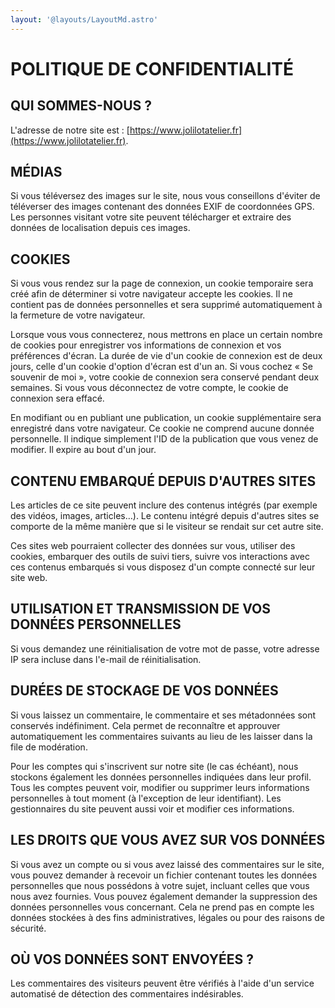 ```yaml
---
layout: '@layouts/LayoutMd.astro'
---
```


# POLITIQUE DE CONFIDENTIALITÉ

## QUI SOMMES-NOUS ?

L'adresse de notre site est : [https://www.jolilotatelier.fr](https://www.jolilotatelier.fr).

## MÉDIAS

Si vous téléversez des images sur le site, nous vous conseillons d'éviter de téléverser des images contenant des données EXIF de coordonnées GPS. Les personnes visitant votre site peuvent télécharger et extraire des données de localisation depuis ces images.

## COOKIES

Si vous vous rendez sur la page de connexion, un cookie temporaire sera créé afin de déterminer si votre navigateur accepte les cookies. Il ne contient pas de données personnelles et sera supprimé automatiquement à la fermeture de votre navigateur.

Lorsque vous vous connecterez, nous mettrons en place un certain nombre de cookies pour enregistrer vos informations de connexion et vos préférences d'écran. La durée de vie d'un cookie de connexion est de deux jours, celle d'un cookie d'option d'écran est d'un an. Si vous cochez « Se souvenir de moi », votre cookie de connexion sera conservé pendant deux semaines. Si vous vous déconnectez de votre compte, le cookie de connexion sera effacé.

En modifiant ou en publiant une publication, un cookie supplémentaire sera enregistré dans votre navigateur. Ce cookie ne comprend aucune donnée personnelle. Il indique simplement l'ID de la publication que vous venez de modifier. Il expire au bout d'un jour.

## CONTENU EMBARQUÉ DEPUIS D'AUTRES SITES

Les articles de ce site peuvent inclure des contenus intégrés (par exemple des vidéos, images, articles…). Le contenu intégré depuis d'autres sites se comporte de la même manière que si le visiteur se rendait sur cet autre site.

Ces sites web pourraient collecter des données sur vous, utiliser des cookies, embarquer des outils de suivi tiers, suivre vos interactions avec ces contenus embarqués si vous disposez d'un compte connecté sur leur site web.

## UTILISATION ET TRANSMISSION DE VOS DONNÉES PERSONNELLES

Si vous demandez une réinitialisation de votre mot de passe, votre adresse IP sera incluse dans l'e-mail de réinitialisation.

## DURÉES DE STOCKAGE DE VOS DONNÉES

Si vous laissez un commentaire, le commentaire et ses métadonnées sont conservés indéfiniment. Cela permet de reconnaître et approuver automatiquement les commentaires suivants au lieu de les laisser dans la file de modération.

Pour les comptes qui s'inscrivent sur notre site (le cas échéant), nous stockons également les données personnelles indiquées dans leur profil. Tous les comptes peuvent voir, modifier ou supprimer leurs informations personnelles à tout moment (à l'exception de leur identifiant). Les gestionnaires du site peuvent aussi voir et modifier ces informations.

## LES DROITS QUE VOUS AVEZ SUR VOS DONNÉES

Si vous avez un compte ou si vous avez laissé des commentaires sur le site, vous pouvez demander à recevoir un fichier contenant toutes les données personnelles que nous possédons à votre sujet, incluant celles que vous nous avez fournies. Vous pouvez également demander la suppression des données personnelles vous concernant. Cela ne prend pas en compte les données stockées à des fins administratives, légales ou pour des raisons de sécurité.

## OÙ VOS DONNÉES SONT ENVOYÉES ?

Les commentaires des visiteurs peuvent être vérifiés à l'aide d'un service automatisé de détection des commentaires indésirables.
